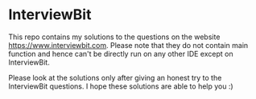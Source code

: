 # InterviewBit

This repo contains my solutions to the questions on the website https://www.interviewbit.com. Please note that they do not contain main function and hence can't be directly run on any other IDE except on InterviewBit.

Please look at the solutions only after giving an honest try to the InterviewBit questions. I hope these solutions are able to help you :)
